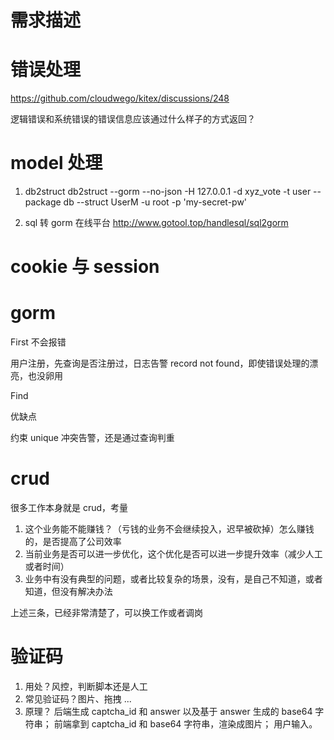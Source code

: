


# 需求描述



# 错误处理
https://github.com/cloudwego/kitex/discussions/248

逻辑错误和系统错误的错误信息应该通过什么样子的方式返回？



# model 处理
1. db2struct
db2struct --gorm --no-json -H 127.0.0.1 -d xyz_vote -t user --package db --struct UserM -u root -p 'my-secret-pw'

2. sql 转 gorm 在线平台
http://www.gotool.top/handlesql/sql2gorm



# cookie 与 session


# gorm

First 不会报错

用户注册，先查询是否注册过，日志告警 record not found，即使错误处理的漂亮，也没卵用

Find 

优缺点


约束 unique 冲突告警，还是通过查询判重


# crud

很多工作本身就是 crud，考量
1. 这个业务能不能赚钱？（亏钱的业务不会继续投入，迟早被砍掉）怎么赚钱的，是否提高了公司效率
2. 当前业务是否可以进一步优化，这个优化是否可以进一步提升效率（减少人工或者时间）
3. 业务中有没有典型的问题，或者比较复杂的场景，没有，是自己不知道，或者知道，但没有解决办法

上述三条，已经非常清楚了，可以换工作或者调岗



# 验证码

1. 用处？风控，判断脚本还是人工
2. 常见验证码？图片、拖拽 ...
3. 原理？
后端生成 captcha_id 和 answer 以及基于 answer 生成的 base64 字符串；
前端拿到 captcha_id 和 base64 字符串，渲染成图片；
用户输入。

